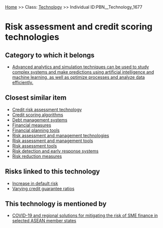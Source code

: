 [Home](https://github.com/mm80843/T3.5/blob/pages/index.md) >> Class: [Technology](https://github.com/mm80843/T3.5/tree/main/docs/Technology/index.md) >> Individual ID:PBN__Technology_1677 

# __Risk assessment and credit scoring technologies__

## Category to which it belongs

* [Advanced analytics and simulation techniques can be used to study complex systems and make predictions using artificial intelligence and machine learning, as well as optimize processes and analyze data efficiently.](https://github.com/mm80843/T3.5/blob/pages/PBNCategory/PBN__PBNCategory_157.md)

## Closest similar item

* [Credit risk assessment technology](https://github.com/mm80843/T3.5/blob/pages/Technology/PBN__Technology_1410.md)
* [Credit scoring algorithms](https://github.com/mm80843/T3.5/blob/pages/Technology/PBN__Technology_1411.md)
* [Debt management systems](https://github.com/mm80843/T3.5/blob/pages/Technology/PBN__Technology_1455.md)
* [Financial measures](https://github.com/mm80843/T3.5/blob/pages/Technology/PBN__Technology_1198.md)
* [Financial planning tools](https://github.com/mm80843/T3.5/blob/pages/Technology/PBN__Technology_1138.md)
* [Risk assessment and management technologies](https://github.com/mm80843/T3.5/blob/pages/Technology/PBN__Technology_461.md)
* [Risk assessment and management tools](https://github.com/mm80843/T3.5/blob/pages/Technology/PBN__Technology_3013.md)
* [Risk assessment tools](https://github.com/mm80843/T3.5/blob/pages/Technology/PBN__Technology_2212.md)
* [Risk detection and early response systems](https://github.com/mm80843/T3.5/blob/pages/Technology/PBN__Technology_1412.md)
* [Risk reduction measures](https://github.com/mm80843/T3.5/blob/pages/Technology/PBN__Technology_2221.md)

## Risks linked to this technology

* [Increase in default risk](https://github.com/mm80843/T3.5/blob/pages/Risk/PBN__Risk_2135.md)
* [Varying credit guarantee ratios](https://github.com/mm80843/T3.5/blob/pages/Risk/PBN__Risk_2138.md)

## This technology is mentioned by

* [COVID-19 and regional solutions for mitigating the risk of SME finance in selected ASEAN member states](https://github.com/mm80843/T3.5/blob/pages/Article/PBN__Article_292.md)

